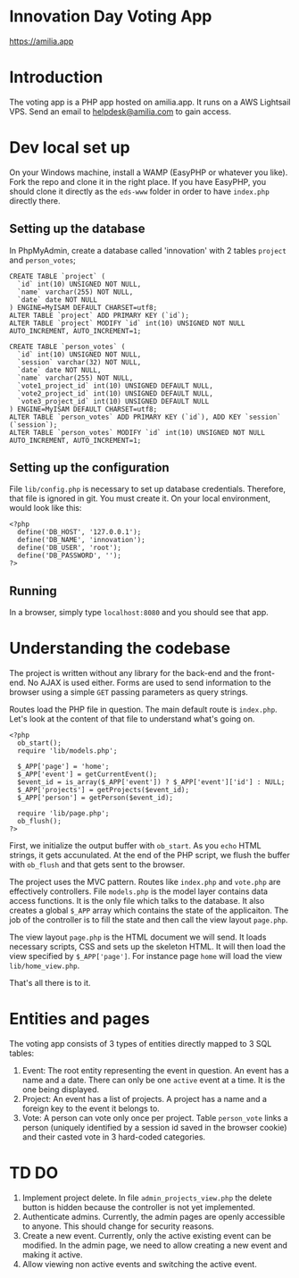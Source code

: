 # Innovation Day Voting App
https://amilia.app

# Introduction
The voting app is a PHP app hosted on amilia.app. It runs on a AWS Lightsail VPS. Send an email to helpdesk@amilia.com to gain access.

# Dev local set up
On your Windows machine, install a WAMP (EasyPHP or whatever you like). Fork the repo and clone it in the right place. If you have EasyPHP, you should clone it directly as the `eds-www` folder in order to have `index.php` directly there.

## Setting up the database
In PhpMyAdmin, create a database called 'innovation' with 2 tables `project` and `person_votes`;
```
CREATE TABLE `project` (
  `id` int(10) UNSIGNED NOT NULL,
  `name` varchar(255) NOT NULL,
  `date` date NOT NULL
) ENGINE=MyISAM DEFAULT CHARSET=utf8;
ALTER TABLE `project` ADD PRIMARY KEY (`id`);
ALTER TABLE `project` MODIFY `id` int(10) UNSIGNED NOT NULL AUTO_INCREMENT, AUTO_INCREMENT=1;

CREATE TABLE `person_votes` (
  `id` int(10) UNSIGNED NOT NULL,
  `session` varchar(32) NOT NULL,
  `date` date NOT NULL,
  `name` varchar(255) NOT NULL,
  `vote1_project_id` int(10) UNSIGNED DEFAULT NULL,
  `vote2_project_id` int(10) UNSIGNED DEFAULT NULL,
  `vote3_project_id` int(10) UNSIGNED DEFAULT NULL
) ENGINE=MyISAM DEFAULT CHARSET=utf8;
ALTER TABLE `person_votes` ADD PRIMARY KEY (`id`), ADD KEY `session` (`session`);
ALTER TABLE `person_votes` MODIFY `id` int(10) UNSIGNED NOT NULL AUTO_INCREMENT, AUTO_INCREMENT=1;
```

## Setting up the configuration
File `lib/config.php` is necessary to set up database credentials.
Therefore, that file is ignored in git. You must create it. On your local environment, would look like this:
```
<?php
  define('DB_HOST', '127.0.0.1');
  define('DB_NAME', 'innovation');
  define('DB_USER', 'root');
  define('DB_PASSWORD', '');
?>
```

## Running
In a browser, simply type `localhost:8080` and you should see that app.

# Understanding the codebase
The project is written without any library for the back-end and the front-end. No AJAX is used either. Forms are used to send information to the browser using a simple `GET` passing parameters as query strings.

Routes load the PHP file in question. The main default route is `index.php`. Let's look at the content of that file to understand what's going on.
```
<?php
  ob_start();
  require 'lib/models.php';

  $_APP['page'] = 'home';
  $_APP['event'] = getCurrentEvent();
  $event_id = is_array($_APP['event']) ? $_APP['event']['id'] : NULL;
  $_APP['projects'] = getProjects($event_id);
  $_APP['person'] = getPerson($event_id);

  require 'lib/page.php';
  ob_flush();
?>
```

First, we initialize the output buffer with `ob_start`. As you `echo` HTML strings, it gets accunulated. At the end of the PHP script, we flush the buffer with `ob_flush` and that gets sent to the browser.

The project uses the MVC pattern. Routes like `index.php` and `vote.php` are effectively controllers. File `models.php` is the model layer contains data access functions. It is the only file which talks to the database. It also creates a global `$_APP` array which contains the state of the applicaiton. The job of the controller is to fill the state and then call the view layout `page.php`.

The view layout `page.php` is the HTML document we will send. It loads necessary scripts, CSS and sets up the skeleton HTML. It will then load the view specified by `$_APP['page']`. For instance page `home` will load the view `lib/home_view.php`.

That's all there is to it.

# Entities and pages

The voting app consists of 3 types of entities directly mapped to 3 SQL tables:
1. Event: The root entity representing the event in question. An event has a name and a date. There can only be one `active` event at a time. It is the one being displayed.
2. Project: An event has a list of projects. A project has a name and a foreign key to the event it belongs to.
3. Vote: A person can vote only once per project. Table `person_vote` links a person (uniquely identified by a session id saved in the browser cookie) and their casted vote in 3 hard-coded categories.

# TD DO
1. Implement project delete. In file `admin_projects_view.php` the delete button is hidden because the controller is not yet implemented.
2. Authenticate admins. Currently, the admin pages are openly accessible to anyone. This should change for security reasons.
3. Create a new event. Currently, only the active existing event can be modified. In the admin page, we need to allow creating a new event and making it active.
4. Allow viewing non active events and switching the active event.

